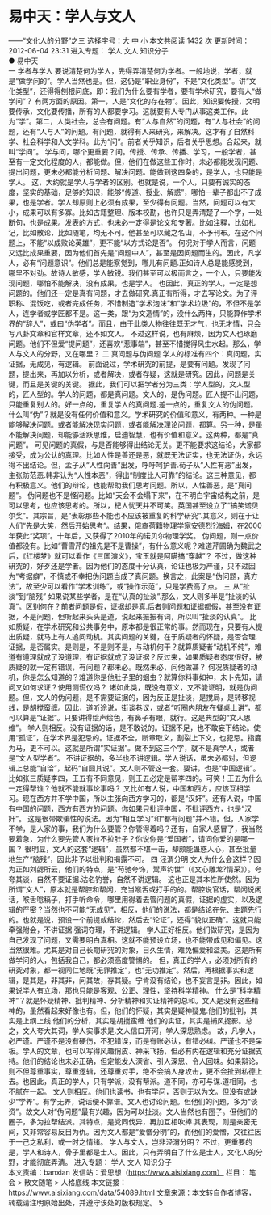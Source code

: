 # 易中天：学人与文人

——“文化人的分野”之三
选择字号：大 中 小   本文共阅读 1432 次 更新时间：2012-06-04 23:31
进入专题： 学人   文人   知识分子  
● 易中天  
一 学者与学人
要说清楚何为学人，先得弄清楚何为学者。一般地说，学者，就是“做学问的”。学人当然也是。但，这仍是“职业身份”，不是“文化类型”。讲“文化类型”，还得得刨根问底，即：我们为什么要有学者，要有学术研究，要有人“做学问”？
有两方面的原因。第一，人是“文化的存在物”。因此，知识要传授，文明要传承，文化要传播，所有的人都要学习。这就要有人专门从事这类工作。此为“学”。第二，人类社会，总会有问题。有“人与自然”的问题，有“人与社会”的问题，还有“人与人”的问题。有问题，就得有人来研究，来解决。这才有了自然科学、社会科学和人文学科。此为“问”。前者关乎知识，后者关乎思想。合起来，就叫“学问”。
学与问，哪个更重要？问。传授、传承、传播、学习，一般学者，甚至有一定文化程度的人，都能做。但，他们在做这些工作时，未必都能发现问题、提出问题，更未必都能分析问题、解决问题。能做到这四条的，是学人，也只能是学人。
这，大约就是学人与学者的区别。也就是说，一个人，只要有诚实的态度，坚实的基础，足够的知识，能够“传道、授业、解惑”，哪怕一辈子都出不了成果，也是学者。学人却原则上必须有成果，至少得有问题。当然，问题可以有大小，成果可以有多寡。比如古籍整理、版本校勘，也许只是弄清楚了一个字，一处断句，也是成果。发表的方式，也未必一定得是论文和专著。比如注释，比如札记，比如散论，比如随笔，均无不可。他甚至可以藏之名山，不予刊布。在这个问题上，不能“以成败论英雄”，更不能“以方式论是否”。
何况对于学人而言，问题又远比成果重要，因为他们首先是“问题中人”，甚至是因问题而生的。因此，凡学人，必有“问题意识”。他们总是能察觉到，哪儿有问题.正如诗人总是能感觉到，哪里不对劲。故诗人敏感，学人敏锐。我们甚至可以极而言之，一个人，只要能发现问题，哪怕不能解决，没有成果，也是学人。
也因此，真正的学人，一定是想问题的。他们还一定是真有问题，才去做研究.真正有所得，才去写论文。为了评职称、混饭吃，或者完成任务，不惜制造“学术泡沫”和“学术垃圾”的，不但不是学人，连学者或学匠都不是。这一类，跟“为文造情”的，没什么两样，只能算作学术界的“辞人”，或曰“伪学者”。而且，由于此类人物往往既无才气，也无才情，只会写八卦文章和官样文章，还不如文人。
不过这样说，也有麻烦，因为文人也琢磨问题。他们不但爱“提问题”，还喜欢“惹事端”，甚至不惜搅得风生水起。那么，学人与文人的分野，又在哪里？
二 真问题与伪问题
学人的标准有四个：真问题，实证据，无成见，有逻辑。
前面说过，学术研究的前提，是要有问题。发现了问题，提出来，再加以分析，或者解决，或者存疑，这就是研究。因此，问题是关键，而且是关键的关键。
据此，我们可以把学者分为三类：学人型的，文人型的，匠人型的。学人的问题，都是真问题。文人的，是伪问题。匠人提不出问题，只能重复别人的。好一点的，重复学人的真问题.差一点的，重复文人的伪问题。
什么叫“伪”？就是没有任何价值和意义。学术研究的价值和意义，有两种。一种是能够解决问题。或者能解决现实问题，或者能解决理论问题，都算。另一种，是虽不能解决问题，却能够活跃思维，启迪智慧，也有价值和意义。这两种，都是“真问题”。
可见问题的真假，与是否能够得出结论无关。更不能要求这结论，大家都接受，成为公认的真理。比如人性是善还是恶，就既无法证实，也无法证伪，永远得不出结论。但，孟子从“人性向善”出发，呼吁呵护善.荀子从“人性有恶”出发，主张防范恶.韩非认为“人性本恶”，得出“制度比人可靠”的结论。这三种意见，都有积极意义。他们的辩论，也能帮助我们思考问题。所以，人性善恶，是“真问题”。
伪问题也不是怪问题。比如“天会不会塌下来”，在不明白宇宙结构之前，是可以思考，也应该思考的。所以，杞人忧天并不可笑。英国甚至设立了“搞笑诺贝尔奖”。其宗旨，是“表彰那些不能也不应该被重复的科学研究”.其意义，则在于让人们“先是大笑，然后开始思考”。结果，俄裔荷籍物理学家安德烈?海姆，在2000年获此“奖项”。十年后，又获得了2010年的诺贝尔物理学奖。
伪问题，则一点价值都没有。比如“曹雪芹的祖先是不是曹操”，有什么意义呢？难道芹圃确为魏武之后，《红楼梦》就可以看作《三国演义》，宝玉就是阿瞒搞“穿越”？
不过，做这种研究的，好歹还是学者。因为他们的态度十分认真，论证也极为严谨，只不过因为“考据癖”，不慎或不幸把伪问题当成了真问题。换言之，此案是“伪问题，真方法”，故至少可以看作“学术训练”，或“操作示范”，只是学费高了点。
三 从“扯淡”到“脑残”
如果说某些学者，是在“认真的扯淡”.那么，文人则多半是“扯淡的认真”。区别何在？前者问题是假，证据却是真.后者则问题和证据都假，甚至没有证据，不是问题，但听起来头头是道，说起来振振有词，所以叫“扯淡的认真”。
比如质疑，在学术研究和公共事务中，原本都是很正常的事。然而现在，只要有人提出质疑，就马上有人追问动机。其实问题的关键，在于质疑者的怀疑，是否合理.证据，是否属实。是则是，不是则不是，与动机何干？就算质疑者“动机不纯”，难道有道理就成了没道理，有证据就成了没证据？反过来，如果质疑者态度很好，被质疑的就一定有错误，有问题？都未必。既然未必，问他做甚？
何况质疑者的动机，你是怎么知道的？难道你是他肚子里的蛔虫？就算你料事如神，未卜先知，请问又如何求证？使用测谎仪吗？
诸如此类，既没有意义，又不能证明，就是伪问题。但，文人的伪问题，是不需要证据的，因为反正是扯淡，是搅局，是转移视线，是胡搅蛮缠。因此，道听途说，街谈巷议，或者“听圈内朋友在餐桌上讲”，都可以算是“证据”。只要讲得绘声绘色，有鼻子有眼，就行。这是典型的“文人思维”。
学人则相反。没有证据的话，是不敢说的。证据不足，也不敢妄下结论。使用“孤证”，在学术界是犯忌的。证据不全，断章取义，割裂上下文，也犯忌。指鹿为马，更不可以。这就是所谓“实证据”。做不到这三个字，就不是真学人，或者是“文人型学者”。
不讲证据的，多半也不讲逻辑。学人说话，虽未必都对，但逻辑上总能“自洽”，起码“自圆其说”。文人则不管这一套。要讲，也是“中国逻辑”。比如张三质疑李四，王五有不同意见，则王五必定是帮李四的。可笑！王五为什么一定得帮谁？他就不能就事论事吗？
又比如有人说，中国和西方，应该互相学习。现在西方并不学中国，所以主张向西方学习的，都是“汉奸”。还有人说，中国有中国的问题，西方有西方的问题。你如果只批评中国，不批评西方，也是“汉奸”。
这是很带欺骗性的说法。因为“相互学习”和“都有问题”并不错。但，人家学不学，是人家的事，我们为什么要管？你管得着吗？还有，自家人感冒了，我当然要着急，为什么要先管人家拉不拉肚子？你说你是“爱国者”，请问你爱的是哪一国？
很明显，文人的这套“逻辑”，虽然都不堪一击，却颇能蛊惑人心，甚至批量地生产“脑残”，因此非予以批判和揭露不可。
四 泾渭分明
文人为什么会这样？因为正如刘勰所云，他们的特点，是“苟驰夸饰，鬻声钓世”（《文心雕龙?情采》）。夸夸其谈，自然不要证据.沽名钓誉，自然不讲逻辑。
这也正是其本性所使然。因为所谓“文人”，原本就是帮腔和帮闲，充当喉舌或打手的的。帮腔说官话，帮闲说闲话，喉舌唸稿子，打手听命令，哪里用得着去管问题的真假，证据的虚实，以及逻辑的严密？当然也不可能“无成见”。相反，他们的说法，都是结论在先、主题先行的。也就是说，预设一个前提或结论，然后去“论证”，还得“貌似正确”。这就只能牵强附会，不讲证据.强词夺理，不讲逻辑。
学人正好相反。他们做研究，是因为自己发现了问题，又需要明白真相。这就不能预设立场，也不能带成见和偏见。这当然很难。尤其是对自己长期研究的对象，日久生情，难免偏爱和溢美。这是所有做学问的人，包括我自己，都必须高度警惕的。
但，真正的学人，必须对所有的研究对象，都一视同仁地既“无罪推定”，也“无功推定”。然后，再根据事实和逻辑，是其是，非其非，问其故，存其疑。宁肯没有结论，也不妄言是非。因此，如果说学人有立场，那也只能是客观、公正、理性，坚持科学精神。
什么是“科学精神”？就是怀疑精神、批判精神、分析精神和实证精神的总和。文人是没有这些精神的，虽然看起来好像也有。但，他们的怀疑，其实是疑神疑鬼.他们的批判，其实是上纲上线.他们的分析，其实是胡搅蛮缠.他们的实证，其实是捕风捉影。总之，文人夸大其词，学人实事求是.文人信口开河，学人深思熟虑。
故，凡学人，必严谨。严谨不是没有硬伤，不犯错误，而是有账必认，有错必纠。严谨也不是呆板。学人的文章，也可以写得风趣俏皮、神采飞扬，但必有内在逻辑和充分证据支持。他们的结论也未必正确，但定能发人深省、引人深思、令人回味。如果辩论，则不但尊重事实，尊重逻辑，还尊重对手，绝不会搞人身攻击，更不会扯到私德上去。也因此，真正的学人，只有学派，没有帮派。道不同，亦可与谋.道相同，也不腻在一起。
文人则相反。他们也读书，也有学问，否则无以为文。但没有或缺少“学养”。有学无养，说话便不靠谱。文人也讨论问题。但他们的问题，多为“谈资”。故文人对“伪问题”最有兴趣，因为可以扯淡。文人当然也有圈子。但他们的圈子，多为拉帮结派。其特点，是党同伐异，再加互相吹捧.其表现，则是亲密无间，又非常容易反目为仇。因为文人都是“爱憎分明”的，而他们的爱憎，又往往因于一己之私利，或一时之情绪。
学人与文人，岂非泾渭分明？
不过，更重要的是，学人和诗人，骨子里都是士人。因此，只有弄明白了什么是士人，文化人的分野，才能彻底弄清。
    进入专题： 学人   文人   知识分子  
本文责编：banxian
发信站：爱思想（https://www.aisixiang.com）
栏目： 笔会 > 散文随笔 > 人格底线
本文链接：https://www.aisixiang.com/data/54089.html
文章来源：本文转自作者博客，转载请注明原始出处，并遵守该处的版权规定。
5